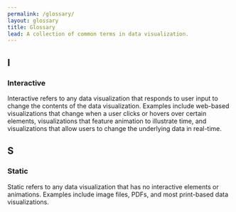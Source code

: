 ```yaml
---
permalink: /glossary/
layout: glossary
title: Glossary
lead: A collection of common terms in data visualization.
---
```

<div id="i">
  <h2>I</h2>
  <h3>Interactive</h3>
  <p>
    Interactive refers to any data visualization that responds to user input to
    change the contents of the data visualization. Examples include web-based
    visualizations that change when a user clicks or hovers over certain
    elements, visualizations that feature animation to illustrate time, and
    visualizations that allow users to change the underlying data in real-time.

  </p>
</div>
<div id="s">
  <h2>S</h2>
  <h3>Static</h3>
  <p>
    Static refers to any data visualization that has no interactive elements or
    animations. Examples include image files, PDFs, and most print-based data
    visualizations.
  </p>
</div>
